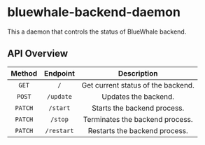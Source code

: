 # bluewhale-backend-daemon

This a daemon that controls the status of BlueWhale backend.

## API Overview

| Method  |  Endpoint  |            Description             |
|:-------:|:----------:|:----------------------------------:|
|  `GET`  |    `/`     | Get current status of the backend. |
| `POST`  | `/update`  |        Updates the backend.        |
| `PATCH` |  `/start`  |    Starts the backend process.     |
| `PATCH` |  `/stop`   |  Terminates the backend process.   |
| `PATCH` | `/restart` |   Restarts the backend process.    |
